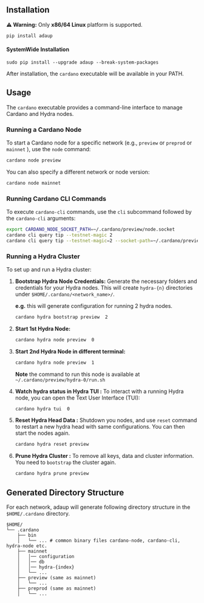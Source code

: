 

## Installation

**⚠️ Warning:** Only **x86/64 Linux** platform is supported.



```bash
pip install adaup
```

#### SystemWide Installation
```
sudo pip install --upgrade adaup --break-system-packages
```
After installation, the `cardano` executable will be available in your PATH.

## Usage

The `cardano` executable provides a command-line interface to manage Cardano and Hydra nodes.

### Running a Cardano Node

To start a Cardano node for a specific network (e.g., `preview` or `preprod` or `mainnet` ), use the `node` command:

```bash
cardano node preview
```

You can also specify a different network or node version:

```bash
cardano node mainnet 
```

### Running Cardano CLI Commands

To execute `cardano-cli` commands, use the `cli` subcommand followed by the `cardano-cli` arguments:

```bash
export CARDANO_NODE_SOCKET_PATH=~/.cardano/preview/node.socket
cardano cli query tip --testnet-magic 2
cardano cli query tip --testnet-magic=2 --socket-path=~/.cardano/preview/node.socket ## socket path in the cli
```

### Running a Hydra Cluster

To set up and run a Hydra cluster:

1.  **Bootstrap Hydra Node Credentials:**
    Generate the necessary folders and credentials for your Hydra nodes. This will create `hydra-{n}` directories under `$HOME/.cardano/<network_name>/`.

    **e.g.** this will generate configuration for running 2 hydra nodes.
    ```bash
    cardano hydra bootstrap preview  2
    ```

2.  **Start 1st Hydra Node:**
    

    ```bash
    cardano hydra node preview  0
    ```
2.  **Start 2nd Hydra Node in different terminal:**
    

    ```bash
    cardano hydra node preview  1
    ```
    **Note** the command to run this node is available at `~/.cardano/preview/hydra-0/run.sh`

3.  **Watch hydra status in  Hydra TUI :**
    To interact with a running Hydra node, you can open the Text User Interface (TUI):

    ```bash
    cardano hydra tui  0
    ```

4.  **Reset Hydra Head Data :**
    Shutdown you nodes, and use `reset` command to restart a new hydra head with same configurations. You can then start the nodes again.

    ```bash
    cardano hydra reset preview
    ```

5.  **Prune Hydra Cluster :**
    To remove all keys, data and cluster information. You need to `bootstrap` the cluster again.

    ```bash
    cardano hydra prune preview
    ```

## Generated Directory Structure

For each network, adaup will generate following directory structure in the `$HOME/.cardano` directory.

```
$HOME/
└── .cardano
    ├── bin
    │   └── ... # common binary files cardano-node, cardano-cli, hydra-node etc.
    ├── mainnet
    │   │── configuration
    │   │── db
    │   │── hydra-{index}  
    │   └── ...  
    ├── preview (same as mainnet)
    │   └── ...
    ├── preprod (same as mainnet)
    │   └── ...
```
